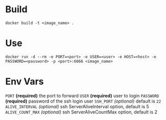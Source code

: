 # Build

```
docker build -t <image_name> . 
```

# Use

```
docker run -d --rm -e PORT=<port> -e USER=<user> -e HOST=<host> -e PASSWORD=<password> -p <port>:6666 <image_name>
```

# Env Vars

`PORT` **(required)** the port to forward
`USER` **(required)** user to login
`PASSWORD` **(required)** password of the ssh login user
`SSH_PORT` *(optional)* default is `22`
`ALIVE_INTERVAL` *(optional)* ssh ServerAliveInterval option, default is 5
`ALIVE_COUNT_MAX` *(optional)* ssh ServerAliveCountMax option, default is 2

